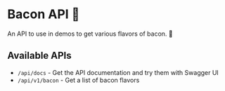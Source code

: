 # Bacon API 🥓
An API to use in demos to get various flavors of bacon. 🥓

## Available APIs

- `/api/docs` - Get the API documentation and try them with Swagger UI
- `/api/v1/bacon` - Get a list of bacon flavors